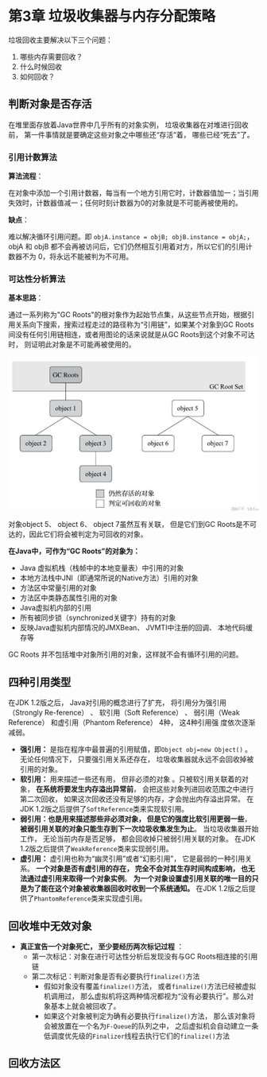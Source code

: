 # 第3章 垃圾收集器与内存分配策略

垃圾回收主要解决以下三个问题：

1. 哪些内存需要回收？
2. 什么时候回收
3. 如何回收？

## 判断对象是否存活

在堆里面存放着Java世界中几乎所有的对象实例， 垃圾收集器在对堆进行回收前， 第一件事情就是要确定这些对象之中哪些还“存活”着， 哪些已经“死去”了。

### 引用计数算法

**算法流程**：

在对象中添加一个引用计数器，每当有一个地方引用它时，计数器值加一；当引用失效时，计数器值减一；任何时刻计数器为0的对象就是不可能再被使用的。

**缺点**：

难以解决循环引用问题。即 `objA.instance = objB; objB.instance = objA;`，objA 和 objB 都不会再被访问后，它们仍然相互引用着对方，所以它们的引用计数器不为 0，将永远不能被判为不可用。

### 可达性分析算法

**基本思路**：

通过一系列称为"GC Roots"的根对象作为起始节点集，从这些节点开始，根据引用关系向下搜索，搜索过程走过的路径称为“引用链”，如果某个对象到GC Roots间没有任何引用链相连，或者用图论的话来说就是从GC Roots到这个对象不可达时， 则证明此对象是不可能再被使用的。 

![20200717144013.png](https://github.com/yxcoder1997/PictureBed/blob/master/img/20200717144013.png?raw=true)

对象object 5、 object 6、 object 7虽然互有关联， 但是它们到GC Roots是不可达的，因此它们将会被判定为可回收的对象。 

**在Java中，可作为“GC Roots”的对象为：**

- Java 虚拟机栈（栈帧中的本地变量表）中引用的对象
- 本地方法栈中JNI（即通常所说的Native方法）引用的对象
- 方法区中常量引用的对象
- 方法区中类静态属性引用的对象
- Java虚拟机内部的引用
- 所有被同步锁（synchronized关键字）持有的对象
- 反映Java虚拟机内部情况的JMXBean、 JVMTI中注册的回调、 本地代码缓存等 

GC Roots 并不包括堆中对象所引用的对象，这样就不会有循环引用的问题。

## 四种引用类型

在JDK 1.2版之后， Java对引用的概念进行了扩充， 将引用分为强引用（Strongly Re-ference） 、 软引用（Soft Reference） 、 弱引用（Weak Reference） 和虚引用（Phantom Reference） 4种， 这4种引用强
度依次逐渐减弱。

- **强引用：** 是指在程序中最普遍的引用赋值，即`Object obj=new Object()` 。无论任何情况下， 只要强引用关系还存在， 垃圾收集器就永远不会回收掉被引用的对象。 
- **软引用：** 用来描述一些还有用， 但非必须的对象 。只被软引用关联着的对象， **在系统将要发生内存溢出异常前**， 会把这些对象列进回收范围之中进行第二次回收， 如果这次回收还没有足够的内存，才会抛出内存溢出异常。 在JDK 1.2版之后提供了`SoftReference`类来实现软引用。 
- **弱引用：**也是用来描述那些非必须对象， 但是**它的强度比软引用更弱一些**， **被弱引用关联的对象只能生存到下一次垃圾收集发生为止**。 当垃圾收集器开始工作， 无论当前内存是否足够， 都会回收掉只被弱引用关联的对象。 在JDK 1.2版之后提供了`WeakReference`类来实现弱引用。 
- **虚引用：** 虚引用也称为“幽灵引用”或者“幻影引用”， 它是最弱的一种引用关系。 **一个对象是否有虚引用的存在， 完全不会对其生存时间构成影响， 也无法通过虚引用来取得一个对象实例**。 **为一个对象设置虚引用关联的唯一目的只是为了能在这个对象被收集器回收时收到一个系统通知。** 在JDK 1.2版之后提供了`PhantomReference`类来实现虚引用。 

## 回收堆中无效对象

- **真正宣告一个对象死亡， 至少要经历两次标记过程** ：
  - 第一次标记：对象在进行可达性分析后发现没有与GC Roots相连接的引用链
  - 第二次标记：判断对象是否有必要执行`finalize()`方法
    - 假如对象没有覆盖`finalize()`方法， 或者`finalize()`方法已经被虚拟机调用过， 那么虚拟机将这两种情况都视为“没有必要执行”。那么对象基本上就会被回收了。
    - 如果这个对象被判定为确有必要执行`finalize()`方法， 那么该对象将会被放置在一个名为`F-Queue`的队列之中， 之后虚拟机会自动建立一条低调度优先级的`Finalizer`线程去执行它们的`finalize()`方法 

## 回收方法区
